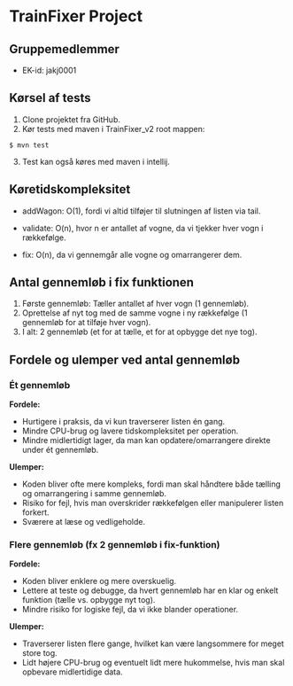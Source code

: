 # TrainFixer Project

## Gruppemedlemmer
- EK-id: jakj0001

## Kørsel af tests
1. Clone projektet fra GitHub.
2. Kør tests med maven i TrainFixer_v2 root mappen:
```
$ mvn test
```
3. Test kan også køres med maven i intellij. 


## Køretidskompleksitet

- addWagon: O(1), fordi vi altid tilføjer til slutningen af listen via tail.

- validate: O(n), hvor n er antallet af vogne, da vi tjekker hver vogn i rækkefølge.

- fix: O(n), da vi gennemgår alle vogne og omarrangerer dem.


## Antal gennemløb i fix funktionen

1. Første gennemløb: Tæller antallet af hver vogn (1 gennemløb).
2. Oprettelse af nyt tog med de samme vogne i ny rækkefølge (1 gennemløb for at tilføje hver vogn).
3. I alt: 2 gennemløb (et for at tælle, et for at opbygge det nye tog).


## Fordele og ulemper ved antal gennemløb

### Ét gennemløb
**Fordele:**
- Hurtigere i praksis, da vi kun traverserer listen én gang.
- Mindre CPU-brug og lavere tidskompleksitet per operation.
- Mindre midlertidigt lager, da man kan opdatere/omarrangere direkte under ét gennemløb.

**Ulemper:**
- Koden bliver ofte mere kompleks, fordi man skal håndtere både tælling og omarrangering i samme gennemløb.
- Risiko for fejl, hvis man overskrider rækkefølgen eller manipulerer listen forkert.
- Sværere at læse og vedligeholde.


### Flere gennemløb (fx 2 gennemløb i fix-funktion)
**Fordele:**
- Koden bliver enklere og mere overskuelig.
- Lettere at teste og debugge, da hvert gennemløb har en klar og enkelt funktion (tælle vs. opbygge nyt tog).
- Mindre risiko for logiske fejl, da vi ikke blander operationer.

**Ulemper:**
- Traverserer listen flere gange, hvilket kan være langsommere for meget store tog.
- Lidt højere CPU-brug og eventuelt lidt mere hukommelse, hvis man skal opbevare midlertidige data.